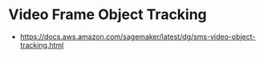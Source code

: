 # Video Frame Object Tracking 
- https://docs.aws.amazon.com/sagemaker/latest/dg/sms-video-object-tracking.html